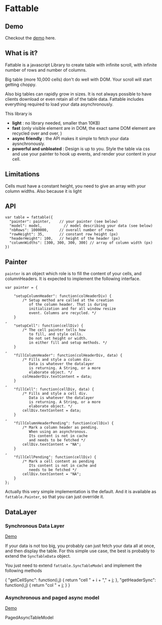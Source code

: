 # Fattable

## Demo

Checkout the [demo](http://fulmicoton.com/fattable/index2.html) here.

## What is it?

Fattable is a javascript Library to create table with infinite scroll, with infinite number of rows and number of columns.

Big table (more 10,000 cells) don't do well with DOM.
Your scroll will start getting choppy.

Also big tables can rapidly grow in sizes. It is not always possible to have clients download or even retain all of the table data. Fattable includes everything required to load your data asynchronously.

This library is

 - **light** : no library needed, smaller than 10KB)
 - **fast** (only visible element are in DOM, the exact same DOM element are recycled over and over, )
 - **async friendly** : the API makes it simple to fetch your data aysnchronously.
 - **powerful and unbloated** : Design is up to you. Style the table via
 css and use your painter to hook up events, and render your content in your cell.

## Limitations

Cells must have a constant height, you need to give an array with your column widths. Also because it is light


## API

    var table = fattable({
      "painter": painter,    // your painter (see below)
      "model": model,          // model describing your data (see below)
      "nbRows": 1000000,     // overall number of rows
      "rowHeight": 35,       // constant row height (px)
      "headerHeight": 100,   // height of the header (px)
      "columnWidths": [300, 300, 300, 300] // array of column width (px) 
    })  

## Painter

``painter`` is an object which role is to fill the content of your cells, and columnHeaders. It is expected to implement the following interface.
    
    var painter = {
        
        "setupColumnHeader": function(colHeaderDiv) {
            /* Setup method are called at the creation
               of the column header. That is during
               initialization and for all window resize
               event. Columns are recycled. */
        }
    ,
        "setupCell": function(cellDiv) {
            /* The cell painter tells how 
               to fill, and style cells.
               Do not set height or width.
               in either fill and setup methods. */
        }
    ,
        "fillColumnHeader": function(colHeaderDiv, data) {
            /* Fills and style a column div.
               Data is whatever the datalayer
               is returning. A String, or a more
               elaborate object. */
            colHeaderDiv.textContent = data;
        }
    ,
        "fillCell": function(cellDiv, data) {
            /* Fills and style a cell div.
               Data is whatever the datalayer
               is returning. A String, or a more
               elaborate object. */
            cellDiv.textContent = data;
        }
    ,
        "fillColumnHeaderPending": function(cellDiv) {
            /* Mark a column header as pending.
               When using an asynchronous.
               Its content is not in cache
               and needs to be fetched */
            cellDiv.textContent = "NA";
        }
    ,
        "fillCellPending": function(cellDiv) {
            /* Mark a cell content as pending
               Its content is not in cache and 
               needs to be fetched */
            cellDiv.textContent = "NA";
        }
    };
    

Actually this very simple implementation is the default.
And it is available as ``fattable.Painter``, so that you can just
override it.


## DataLayer

### Synchronous Data Layer

[Demo](http://fulmicoton.com/fattable/index2.html)

If your data is not too big, you probably can just fetch your data all at once, and then display the table.
For this simple use case, the best is probably to extend the ``SyncTableData``
object.

You just need to extend ``fattable.SyncTableModel`` and implement the following methods

{
  "getCellSync": function(i,j) {
    return "cell " + i + "," + j;
  },
  "getHeaderSync": function(i,j) {
    return "col " + j;
  }
}


### Asynchronous and paged async model

[Demo](http://fulmicoton.com/fattable/index.html)


PagedAsyncTableModel

